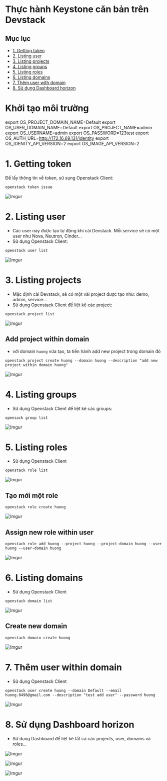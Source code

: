 # Thực hành Keystone căn bản trên Devstack


## Mục lục


* [1. Getting token](#1)
* [2. Listing user](#2)
* [3. Listing projects](#3)
* [4. Listing groups](#4)
* [5. Listing roles](#5)
* [6. Listing domains](#6)
* [7. Thêm user with domain](#7)
* [8. Sử dụng Dashboard horizon](#8)


# Khởi tạo môi trường

export OS_PROJECT_DOMAIN_NAME=Default
export OS_USER_DOMAIN_NAME=Default
export OS_PROJECT_NAME=admin
export OS_USERNAME=admin
export OS_PASSWORD=123test
export OS_AUTH_URL=http://172.16.69.131/identity
export OS_IDENITY_API_VERSION=2
export OS_IMAGE_API_VERSION=2



<a name="1"></a>

# 1. Getting token

Để lấy thông tin về token, sử sụng Openstack Client:

```
openstack token issue
```

![Imgur](https://i.imgur.com/CiSX9hq.png)


<a name="2"></a>

# 2. Listing user

- Các user này được tạo tự động khi cài Devstack. Mỗi service sẽ có một user như Nova, Neutron, Cinder...
- Sử dụng Openstack Client: 

```
openstack user list
```

![Imgur](https://i.imgur.com/w2cKTXb.png)


<a name="3"></a>

# 3. Listing projects

- Mặc định cài Devstack, sẽ có một vài project được tạo như: demo, admin, service...
- Sử dụng Openstack Client để liệt kê các project:

```
openstack project list
```

![Imgur](https://i.imgur.com/dIGLrW1.png)


## Add project within domain

- với domain `huong` vừa tạo, ta tiến hành add new project trong domain đó

```
openstack project create huong --domain huong --description "add new project within domain huong"
```

![Imgur](https://i.imgur.com/UAG4XRT.png)


<a name="4"></a>

# 4. Listing groups

- Sử dụng Openstack Client để liệt kê các groups:

```
opensack group list
```

![Imgur](https://i.imgur.com/O1Eh1Tm.png)



<a name="5"></a>

# 5. Listing roles

- Sử dụng Openstack Client

```
openstack role list
```

![Imgur](https://i.imgur.com/6R6RZAM.png)


## Tạo mới một role

```
openstack role create huong
```

![Imgur](https://i.imgur.com/Tl4p4vJ.png)


## Assign new role within user

```
openstack role add huong --project huong --project-domain huong --user huong --user-domain huong
```

![Imgur](https://i.imgur.com/hW00jnr.png)


<a name="6"></a>

# 6. Listing domains

- Sử dụng Openstack Client

```
openstack domain list
```

![Imgur](https://i.imgur.com/1muetgi.png)


## Create new domain

```
openstack domain create huong
```

![Imgur](https://i.imgur.com/DHzE2s3.png)


<a name="7"></a>

# 7. Thêm user within domain

- Sử dụng Openstack Client

```
openstack user create huong --domain Default --email huong.0496@gmail.com --description "test add user" --password huong
```

![Imgur](https://i.imgur.com/JkYWC5O.png)


<a name="8"></a>

# 8. Sử dụng Dashboard horizon

- Sử dụng Dashboard để liệt kê tất cả các projects, user, domains và roles...

![Imgur](https://i.imgur.com/WxlyPL9.png)


![Imgur](https://i.imgur.com/Oi04Yv9.png)


![Imgur](https://i.imgur.com/SiwPPZ3.png)


